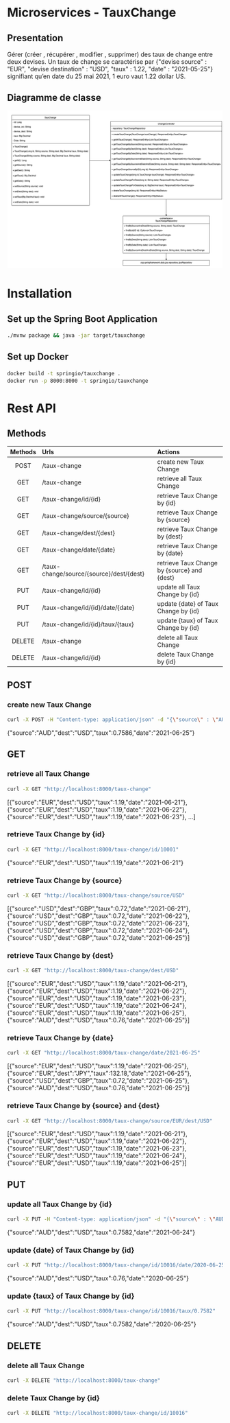 # Microservices - TauxChange

## Presentation
Gérer (créer , récupérer , modifier , supprimer) des taux de change entre deux devises. Un taux de change se caractérise 
par {"devise source" : "EUR", "devise destination" : "USD", "taux" : 1.22, "date" : "2021-05-25"} signifiant qu’en date 
du 25 mai 2021, 1 euro vaut 1.22 dollar US.
## Diagramme de classe

![Screenshot](DiagrammeDeClassTauxChange.png)

# Installation
## Set up the Spring Boot Application
```bash
./mvnw package && java -jar target/tauxchange
```
## Set up Docker
```bash
docker build -t springio/tauxchange .
docker run -p 8000:8000 -t springio/tauxchange
```
# Rest API
## Methods

| Methods   | Urls                                    | Actions                                     |
| :--------:|:----------------------------------------| :-------------------------------------------|
| POST      | /taux-change                            | create new Taux Change                      |
| GET       | /taux-change                            | retrieve all Taux Change                    |
| GET       | /taux-change/id/{id}                    | retrieve Taux Change by {id}                |
| GET       | /taux-change/source/{source}            | retrieve Taux Change by {source}            |
| GET       | /taux-change/dest/{dest}                | retrieve Taux Change by {dest}              |
| GET       | /taux-change/date/{date}                | retrieve Taux Change by {date}              |
| GET       | /taux-change/source/{source}/dest/{dest}| retrieve Taux Change by {source} and {dest} |
| PUT       | /taux-change/id/{id}                    | update all Taux Change by {id}              |
| PUT       | /taux-change/id/{id}/date/{date}        | update {date} of Taux Change by {id}        |
| PUT       | /taux-change/id/{id}/taux/{taux}        | update {taux} of Taux Change by {id}        |
| DELETE    | /taux-change                            | delete all Taux Change                      |
| DELETE    | /taux-change/id/{id}                    | delete Taux Change by {id}                  |

## POST
### create new Taux Change
```bash
curl -X POST -H "Content-type: application/json" -d "{\"source\" : \"AUD\", \"dest\" : \"USD\", \"taux\" : 0.7586, \"date\" : \"2021-06-25\"}" "http://localhost:8000/taux-change"
```
{"source":"AUD","dest":"USD","taux":0.7586,"date":"2021-06-25"}

## GET
### retrieve all Taux Change
```bash
curl -X GET "http://localhost:8000/taux-change"
```
[{"source":"EUR","dest":"USD","taux":1.19,"date":"2021-06-21"},{"source":"EUR","dest":"USD","taux":1.19,"date":"2021-06-22"},{"source":"EUR","dest":"USD","taux":1.19,"date":"2021-06-23"}, ...]
### retrieve Taux Change by {id}
```bash
curl -X GET "http://localhost:8000/taux-change/id/10001"
```
{"source":"EUR","dest":"USD","taux":1.19,"date":"2021-06-21"}
### retrieve Taux Change by {source}
```bash
curl -X GET "http://localhost:8000/taux-change/source/USD"
```
[{"source":"USD","dest":"GBP","taux":0.72,"date":"2021-06-21"},{"source":"USD","dest":"GBP","taux":0.72,"date":"2021-06-22"},{"source":"USD","dest":"GBP","taux":0.72,"date":"2021-06-23"},{"source":"USD","dest":"GBP","taux":0.72,"date":"2021-06-24"},{"source":"USD","dest":"GBP","taux":0.72,"date":"2021-06-25"}]
### retrieve Taux Change by {dest}
```bash
curl -X GET "http://localhost:8000/taux-change/dest/USD"
```
[{"source":"EUR","dest":"USD","taux":1.19,"date":"2021-06-21"},{"source":"EUR","dest":"USD","taux":1.19,"date":"2021-06-22"},{"source":"EUR","dest":"USD","taux":1.19,"date":"2021-06-23"},{"source":"EUR","dest":"USD","taux":1.19,"date":"2021-06-24"},{"source":"EUR","dest":"USD","taux":1.19,"date":"2021-06-25"},{"source":"AUD","dest":"USD","taux":0.76,"date":"2021-06-25"}]
### retrieve Taux Change by {date}
```bash
curl -X GET "http://localhost:8000/taux-change/date/2021-06-25"
```
[{"source":"EUR","dest":"USD","taux":1.19,"date":"2021-06-25"},{"source":"EUR","dest":"JPY","taux":132.18,"date":"2021-06-25"},{"source":"USD","dest":"GBP","taux":0.72,"date":"2021-06-25"},{"source":"AUD","dest":"USD","taux":0.76,"date":"2021-06-25"}]
### retrieve Taux Change by {source} and {dest}
```bash
curl -X GET "http://localhost:8000/taux-change/source/EUR/dest/USD"
```
[{"source":"EUR","dest":"USD","taux":1.19,"date":"2021-06-21"},{"source":"EUR","dest":"USD","taux":1.19,"date":"2021-06-22"},{"source":"EUR","dest":"USD","taux":1.19,"date":"2021-06-23"},{"source":"EUR","dest":"USD","taux":1.19,"date":"2021-06-24"},{"source":"EUR","dest":"USD","taux":1.19,"date":"2021-06-25"}]
## PUT
### update all Taux Change by {id}
```bash
curl -X PUT -H "Content-type: application/json" -d "{\"source\" : \"AUD\", \"dest\" : \"USD\", \"taux\" : 0.7582, \"date\" : \"2021-06-24\"}" "http://localhost:8000/taux-change/id/10016"
```
{"source":"AUD","dest":"USD","taux":0.7582,"date":"2021-06-24"}
### update {date} of Taux Change by {id}
```bash
curl -X PUT "http://localhost:8000/taux-change/id/10016/date/2020-06-25"
```
{"source":"AUD","dest":"USD","taux":0.76,"date":"2020-06-25"}
### update {taux} of Taux Change by {id}
```bash
curl -X PUT "http://localhost:8000/taux-change/id/10016/taux/0.7582"
```
{"source":"AUD","dest":"USD","taux":0.7582,"date":"2020-06-25"}
## DELETE
### delete all Taux Change
```bash
curl -X DELETE "http://localhost:8000/taux-change"
```
### delete Taux Change by {id}
```bash
curl -X DELETE "http://localhost:8000/taux-change/id/10016"
```